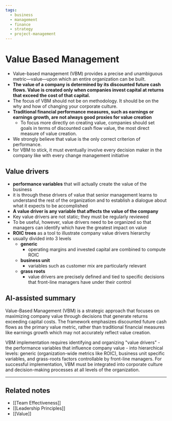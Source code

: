 ```yaml
---
tags:
  - business
  - management
  - finance
  - strategy
  - project-management
---
```


# Value Based Management

- Value-based management (VBM) provides a precise and unambiguous metric—value—upon which an entire organization can be built.
- **The value of a company is determined by its discounted future cash flows. Value is created only when companies invest capital at returns that exceed the cost of that capital.**
- The focus of VBM should not be on methodology. It should be on the why and how of changing your corporate culture.
- **Traditional financial performance measures, such as earnings or earnings growth, are not always good proxies for value creation**
	- To focus more directly on creating value, companies should set goals in terms of discounted cash flow value, the most direct measure of value creation.
- We strongly believe that value is the only correct criterion of performance.
- for VBM to stick, it must eventually involve every decision maker in the company like with every change management initiative

## Value drivers
- **performance variables** that will actually create the value of the business
- it is through these drivers of value that senior management learns to understand the rest of the organization and to establish a dialogue about what it expects to be accomplished
- **A value driver is any variable that affects the value of the company**
- Key value drivers are not static; they must be regularly reviewed
- To be useful, however, value drivers need to be organized so that managers can identify which have the greatest impact on value
- **ROIC trees** as a tool to illustrate company value drivers hierarchy
- usually divided into 3 levels
	- **generic**
		- operating margins and invested capital are combined to compute ROIC
	- **business unit**
		- variables such as customer mix are particularly relevant
	- **grass roots**
		- value drivers are precisely defined and tied to specific decisions that front-line managers have under their control

## AI-assisted summary

Value-Based Management (VBM) is a strategic approach that focuses on maximizing company value through decisions that generate returns exceeding capital costs. The framework emphasizes discounted future cash flows as the primary value metric, rather than traditional financial measures like earnings growth which may not accurately reflect value creation.

VBM implementation requires identifying and organizing "value drivers" - the performance variables that influence company value - into hierarchical levels: generic (organization-wide metrics like ROIC), business unit specific variables, and grass-roots factors controllable by front-line managers. For successful implementation, VBM must be integrated into corporate culture and decision-making processes at all levels of the organization.

---
## Related notes
- [[Team Effectiveness]]
- [[Leadership Principles]]
- [[Value]]
